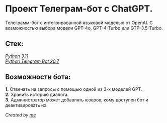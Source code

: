 # Проект Телеграм-бот с ChatGPT.

Телеграмм-бот с интегрированной языковой моделью от OpenAI. С возможностью выбора модели GPT-4o, GPT-4-Turbo или GTP-3.5-Turbo.

## Стек:

*[Python 3.11](https://www.python.org/downloads/release/python-3110/)*  
*[Python Telegram Bot 20.7](https://docs.python-telegram-bot.org/en/v20.7/)*

## Возможности бота:

**1.** Отвечать на запросы с помощью одной из 3-х моделей GPT.  
**2.** Хранить историю диалога.  
**3.** Администратор может добавлять юзеров, кому доступен бот и деактивировать их.  
  
_Created by [me](https://github.com/wtfucka)_
